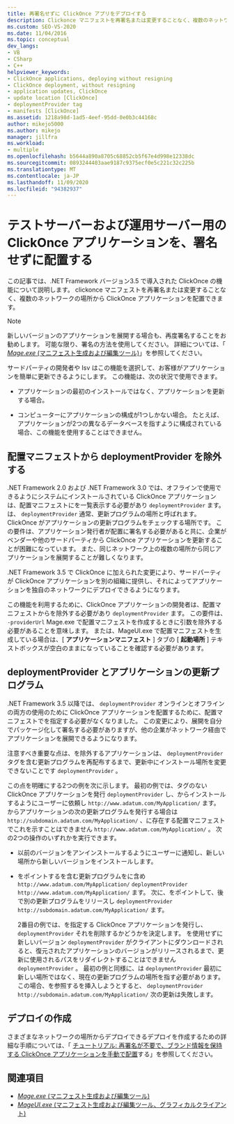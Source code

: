 ```yaml
---
title: 再署名せずに ClickOnce アプリをデプロイする
description: Clickonce マニフェストを再署名または変更することなく、複数のネットワークの場所から ClickOnce アプリケーションを配置する方法について説明します。
ms.custom: SEO-VS-2020
ms.date: 11/04/2016
ms.topic: conceptual
dev_langs:
- VB
- CSharp
- C++
helpviewer_keywords:
- ClickOnce applications, deploying without resigning
- ClickOnce deployment, without resigning
- application updates, ClickOnce
- update location [ClickOnce]
- deploymentProvider tag
- manifests [ClickOnce]
ms.assetid: 1218a98d-1ad5-4eef-95dd-0e0b3c44168c
author: mikejo5000
ms.author: mikejo
manager: jillfra
ms.workload:
- multiple
ms.openlocfilehash: b5644a890a8705c68852cb5f67e4d998e12338dc
ms.sourcegitcommit: 0893244403aae9187c9375ecf0e5c221c32c225b
ms.translationtype: MT
ms.contentlocale: ja-JP
ms.lasthandoff: 11/09/2020
ms.locfileid: "94382937"
---
```

# <a name="deploy-clickonce-applications-for-testing-and-production-servers-without-resigning"></a>テストサーバーおよび運用サーバー用の ClickOnce アプリケーションを、署名せずに配置する
この記事では、.NET Framework バージョン3.5 で導入された ClickOnce の機能について説明します。 clickonce マニフェストを再署名または変更することなく、複数のネットワークの場所から ClickOnce アプリケーションを配置できます。

> [!NOTE]
> 新しいバージョンのアプリケーションを展開する場合も、再度署名することをお勧めします。 可能な限り、署名の方法を使用してください。 詳細については、「 [ *Mage.exe* (マニフェスト生成および編集ツール)](/dotnet/framework/tools/mage-exe-manifest-generation-and-editing-tool)」を参照してください。

 サードパーティの開発者や Isv はこの機能を選択して、お客様がアプリケーションを簡単に更新できるようにします。 この機能は、次の状況で使用できます。

- アプリケーションの最初のインストールではなく、アプリケーションを更新する場合。

- コンピューターにアプリケーションの構成が1つしかない場合。 たとえば、アプリケーションが2つの異なるデータベースを指すように構成されている場合、この機能を使用することはできません。

## <a name="exclude-deploymentprovider-from-deployment-manifests"></a>配置マニフェストから deploymentProvider を除外する
 .NET Framework 2.0 および .NET Framework 3.0 では、オフラインで使用できるようにシステムにインストールされている ClickOnce アプリケーションは、配置マニフェストにを一覧表示する必要があり `deploymentProvider` ます。 は、 `deploymentProvider` 通常、更新プログラムの場所と呼ばれます。 ClickOnce がアプリケーションの更新プログラムをチェックする場所です。 この要件は、アプリケーション発行者が配置に署名する必要があると共に、企業がベンダーや他のサードパーティから ClickOnce アプリケーションを更新することが困難になっています。 また、同じネットワーク上の複数の場所から同じアプリケーションを展開することが難しくなります。

 .NET Framework 3.5 で ClickOnce に加えられた変更により、サードパーティが ClickOnce アプリケーションを別の組織に提供し、それによってアプリケーションを独自のネットワークにデプロイできるようになります。

 この機能を利用するために、ClickOnce アプリケーションの開発者は、配置マニフェストからを除外する必要があり `deploymentProvider` ます。 この要件は、 `-providerUrl` Mage.exe で配置マニフェストを作成するときに引数を除外する必要があることを意味します。 または、MageUI.exe で配置マニフェストを生成している場合は、[ **アプリケーションマニフェスト** ] タブの [ **起動場所** ] テキストボックスが空白のままになっていることを確認する必要があります。

## <a name="deploymentprovider-and-application-updates"></a>deploymentProvider とアプリケーションの更新プログラム
 .NET Framework 3.5 以降では、 `deploymentProvider` オンラインとオフラインの両方の使用のために ClickOnce アプリケーションを配置するために、配置マニフェストでを指定する必要がなくなりました。 この変更により、展開を自分でパッケージ化して署名する必要がありますが、他の企業がネットワーク経由でアプリケーションを展開できるようになります。

 注意すべき重要な点は、を除外するアプリケーションは、 `deploymentProvider` タグを含む更新プログラムを再配布するまで、更新中にインストール場所を変更できないことです `deploymentProvider` 。

 この点を明確にする2つの例を次に示します。 最初の例では、タグのない ClickOnce アプリケーションを発行 `deploymentProvider` し、からインストールするようにユーザーに依頼し `http://www.adatum.com/MyApplication/` ます。 からアプリケーションの次の更新プログラムを発行する場合は `http://subdomain.adatum.com/MyApplication/` 、に存在する配置マニフェストでこれを示すことはできません `http://www.adatum.com/MyApplication/` 。 次の2つの操作のいずれかを実行できます。

- 以前のバージョンをアンインストールするようにユーザーに通知し、新しい場所から新しいバージョンをインストールします。

- をポイントするを含む更新プログラムをに含め `http://www.adatum.com/MyApplication/` `deploymentProvider` `http://www.adatum.com/MyApplication/` ます。 次に、をポイントして、後で別の更新プログラムをリリースし `deploymentProvider` `http://subdomain.adatum.com/MyApplication/` ます。

  2番目の例では、を指定する ClickOnce アプリケーションを発行し、 `deploymentProvider` それを削除するかどうかを決定します。 を使用せずに新しいバージョン `deploymentProvider` がクライアントにダウンロードされると、復元されたアプリケーションのバージョンがリリースされるまで、更新に使用されるパスをリダイレクトすることはできません `deploymentProvider` 。 最初の例と同様に、は `deploymentProvider` 最初に新しい場所ではなく、現在の更新プログラムの場所を指す必要があります。 この場合、を参照するを挿入しようとすると、 `deploymentProvider` `http://subdomain.adatum.com/MyApplication/` 次の更新は失敗します。

## <a name="create-a-deployment"></a>デプロイの作成
 さまざまなネットワークの場所からデプロイできるデプロイを作成するための詳細な手順については、「 [チュートリアル: 再署名が不要で、ブランド情報を保持する ClickOnce アプリケーションを手動で配置](../deployment/walkthrough-manually-deploying-a-clickonce-app-no-re-signing-required.md)する」を参照してください。

## <a name="see-also"></a>関連項目
- [*Mage.exe* (マニフェスト生成および編集ツール)](/dotnet/framework/tools/mage-exe-manifest-generation-and-editing-tool)
- [*MageUI.exe* (マニフェスト生成および編集ツール、グラフィカルクライアント)](/dotnet/framework/tools/mageui-exe-manifest-generation-and-editing-tool-graphical-client)
